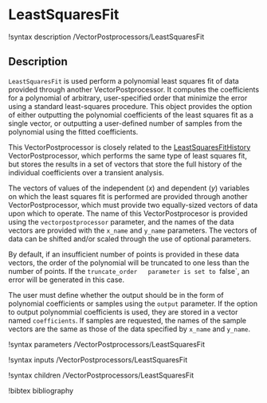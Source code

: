 # LeastSquaresFit

!syntax description /VectorPostprocessors/LeastSquaresFit

## Description

`LeastSquaresFit` is used perform a polynomial least squares fit of data provided through another VectorPostprocessor. It computes the coefficients for a polynomial of arbitrary, user-specified order that minimize the error using a standard least-squares procedure.  This object provides the option of either outputting the polynomial coefficients of the least squares fit as a single vector, or outputting a user-defined number of samples from the polynomial using the fitted coefficients.

This VectorPostprocessor is closely related to the [LeastSquaresFitHistory](/LeastSquaresFitHistory.md) VectorPostprocessor, which performs the same type of least squares fit, but stores the results in a set of vectors that store the full history of the individual coefficients over a transient analysis.

The vectors of values of the independent ($x$) and dependent ($y$) variables on which the least squares fit is performed are provided through another VectorPostprocessor, which must provide two equally-sized vectors of data upon which to operate.  The name of this VectorPostprocesor is provided using the `vectorpostprocessor` parameter, and the names of the data vectors are provided with the `x_name` and `y_name` parameters. The vectors of data can be shifted and/or scaled through the use of optional parameters.

By default, if an insufficient number of points is provided in these data vectors, the order of the polynomial will be truncated to one less than the number of points. If the `truncate_order   parameter is set to `false`, an error will be generated in this case.

The user must define whether the output should be in the form of polynomial coefficients or samples using the `output` parameter. If the option to output polynommial coefficients is used, they are stored in a vector named `coefficients`. If samples are requested, the names of the sample vectors are the same as those of the data specified by `x_name` and `y_name`.

!syntax parameters /VectorPostprocessors/LeastSquaresFit

!syntax inputs /VectorPostprocessors/LeastSquaresFit

!syntax children /VectorPostprocessors/LeastSquaresFit

!bibtex bibliography
